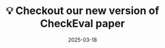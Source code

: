 ---
title: 💡 Checkout our new version of CheckEval paper
summary: Our Extended version of [CheckEval](https://arxiv.org/abs/2403.18771v2) is now available on arXiv !
date: 2025-03-18
---